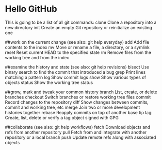 # Hello GitHub
This is going to be a list of all git commands:
clone      Clone a repository into a new directory
  init       Create an empty Git repository or reinitialize an existing one

##work on the current change (see also: git help everyday)
  add        Add file contents to the index
  mv         Move or rename a file, a directory, or a symlink
  reset      Reset current HEAD to the specified state
  rm         Remove files from the working tree and from the index

##examine the history and state (see also: git help revisions)
  bisect     Use binary search to find the commit that introduced a bug
  grep       Print lines matching a pattern
  log        Show commit logs
  show       Show various types of objects
  status     Show the working tree status

##grow, mark and tweak your common history
  branch     List, create, or delete branches
  checkout   Switch branches or restore working tree files
  commit     Record changes to the repository
  diff       Show changes between commits, commit and working tree, etc
  merge      Join two or more development histories together
  rebase     Reapply commits on top of another base tip
  tag        Create, list, delete or verify a tag object signed with GPG

##collaborate (see also: git help workflows)
  fetch      Download objects and refs from another repository
  pull       Fetch from and integrate with another repository or a local branch
  push       Update remote refs along with associated objects
